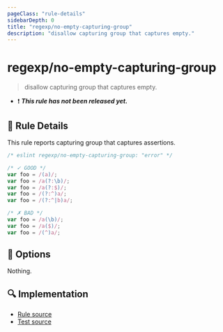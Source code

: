 ```yaml
---
pageClass: "rule-details"
sidebarDepth: 0
title: "regexp/no-empty-capturing-group"
description: "disallow capturing group that captures empty."
---
```

# regexp/no-empty-capturing-group

> disallow capturing group that captures empty.

- :exclamation: <badge text="This rule has not been released yet." vertical="middle" type="error"> ***This rule has not been released yet.*** </badge>

## :book: Rule Details

This rule reports capturing group that captures assertions.

<eslint-code-block>

```js
/* eslint regexp/no-empty-capturing-group: "error" */

/* ✓ GOOD */
var foo = /(a)/;
var foo = /a(?:\b)/;
var foo = /a(?:$)/;
var foo = /(?:^)a/;
var foo = /(?:^|b)a/;

/* ✗ BAD */
var foo = /a(\b)/;
var foo = /a($)/;
var foo = /(^)a/;
```

</eslint-code-block>

## :wrench: Options

Nothing.

## :mag: Implementation

- [Rule source](https://github.com/ota-meshi/eslint-plugin-regexp/blob/master/lib/rules/no-empty-capturing-group.ts)
- [Test source](https://github.com/ota-meshi/eslint-plugin-regexp/blob/master/tests/lib/rules/no-empty-capturing-group.ts)
